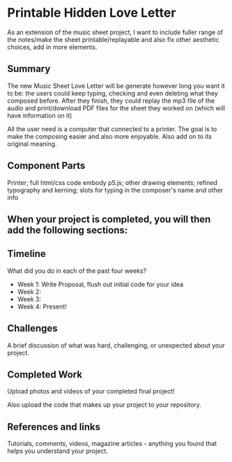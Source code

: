 # Printable Hidden Love Letter

As an extension of the music sheet project, I want to include fuller range of the notes/make the sheet printable/replayable and also fix other aesthetic choices, add in more elements.

## Summary

The new Music Sheet Love Letter will be generate however long you want it to be: the users could keep typing, checking and even deleting what they composed before. After they finish, they could replay the mp3 file of the audio and print/download PDF files for the sheet they worked on (which will have information on it)

All the user need is a computer that connected to a printer. The goal is to make the composing easier and also more enjoyable. Also add on to its original meaning.

## Component Parts

Printer; full html/css code embody p5.js; other drawing elements; refined typography and kerning; slots for typing in the composer's name and other info

## When your project is completed, you will then add the following sections:

## Timeline

What did you do in each of the past four weeks?

- Week 1: Write Proposal, flush out initial code for your idea
- Week 2:
- Week 3:
- Week 4: Present!
 
## Challenges

A brief discussion of what was hard, challenging, or unexpected about your project.

## Completed Work

Upload photos and videos of your completed final project!

Also upload the code that makes up your project to your repository.

## References and links

Tutorials, comments, videos, magazine articles - anything you found that helps you understand your project.

